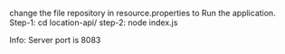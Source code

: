 change the file repository in resource.properties
to Run the application.
Step-1: cd location-api/
step-2: node index.js

Info: Server port is 8083

